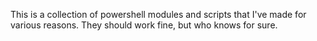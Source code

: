 This is a collection of powershell modules and scripts that I've made for various reasons. They should work fine, but who knows for sure. 

